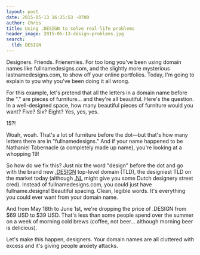```yaml
---
layout: post
date: 2015-05-13 16:25:53 -0700
author: Chris
title: Using .DESIGN to solve real-life problems
header_image: 2015-05-13-design-problems.jpg
search:
  tld: DESIGN
---
```


<!-- excerpt -->

Designers. Friends. Frienemies. For too long you've been using domain names like fullnamedesigns.com, and the slightly more mysterious lastnamedesigns.com, to show off your online portfolios. Today, I'm going to explain to you why you've been doing it all wrong. 

<!-- /excerpt -->

For this example, let's pretend that all the letters in a domain name before the "." are pieces of furniture... and they're all beautiful. Here's the question. In a well-designed space, how many beautiful pieces of furniture would you want? Five? Six? Eight? Yes, yes, yes.

15?! 

Woah, woah. That's a lot of furniture before the dot—but that's how many letters there are in "fullnamedesigns." And if your name happened to be Nathaniel Tabernacle (a completely made up name), you're looking at a whopping 19!

So how do we fix this? Just nix the word "design" before the dot and go with the brand new [.DESIGN](https://iwantmyname.com/domains/dot-design) top-level domain (TLD), the designiest TLD on the market today (although [.NL](https://iwantmyname.com/domains/nl-dutch-domain-name-registration-for-netherlands) might give you some Dutch designery street cred). Instead of fullnamedesigns.com, you could just have fullname.designs! Beautiful spacing. Clean, legible words. It's everything you could ever want from your domain name. 

And from May 18th to June 1st, we're dropping the price of .DESIGN from $69 USD to $39 USD. That's less than some people spend over the summer on a week of morning cold brews (coffee, not beer... although morning beer is delicious).

Let's make this happen, designers. Your domain names are all cluttered with excess and it's giving people anxiety attacks. 

